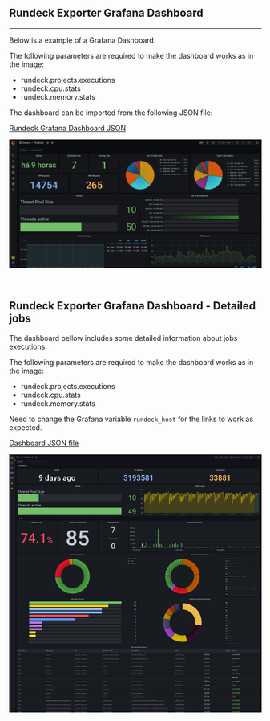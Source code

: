 ## Rundeck Exporter Grafana Dashboard
---

Below is a example of a Grafana Dashboard.

The following parameters are required to make the dashboard works as in the image:
- rundeck.projects.executions
- rundeck.cpu.stats
- rundeck.memory.stats

The dashboard can be imported from the following JSON file:

[Rundeck Grafana Dashboard JSON](Rundeck-Dashboard.json)

![Rundeck-Grafana-Dashboard](Rundeck-Grafana-Dashboard.png)

<br>

## Rundeck Exporter Grafana Dashboard - Detailed jobs
The dashboard bellow includes some detailed information about jobs executions.

The following parameters are required to make the dashboard works as in the image:
- rundeck.projects.executions
- rundeck.cpu.stats
- rundeck.memory.stats

Need to change the Grafana variable ```rundeck_host``` for the links to work as expected.

[Dashboard JSON file](rundeck-exporter-job-detailed.json)

![Rundeck-Grafana-Dashboard](rundeck-exporter-job-detailed.png)